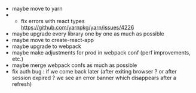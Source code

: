 - maybe move to yarn
- - fix errors with react types https://github.com/yarnpkg/yarn/issues/4226
- maybe upgrade every library one by one as much as possible
- maybe move to create-react-app
- maybe upgrade to webpack
- maybe make adjustments for prod in webpack conf (perf improvements, etc.)
- maybe merge webpack confs as much as possible
- fix auth bug : if we come back later (after exiting browser ? or after session expired ? we see an error banner which disappears after a refresh)
